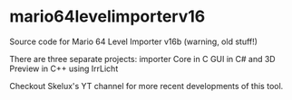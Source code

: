 # mario64levelimporterv16
Source code for Mario 64 Level Importer v16b (warning, old stuff!)

There are three separate projects:
importer Core in C
GUI in C#
and 3D Preview in C++ using IrrLicht

Checkout Skelux's YT channel for more recent developments of this tool.
